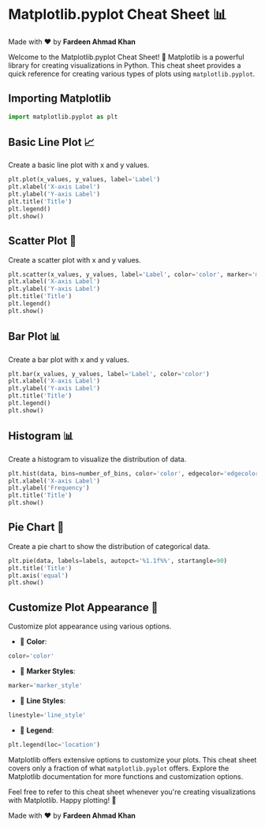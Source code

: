 # Matplotlib.pyplot Cheat Sheet 📊

Made with :heart: by **Fardeen Ahmad Khan**

Welcome to the Matplotlib.pyplot Cheat Sheet! 🌟 Matplotlib is a powerful library for creating visualizations in Python. This cheat sheet provides a quick reference for creating various types of plots using `matplotlib.pyplot`.

## Importing Matplotlib
```python
import matplotlib.pyplot as plt
```

## Basic Line Plot 📈
Create a basic line plot with x and y values.

```python
plt.plot(x_values, y_values, label='Label')
plt.xlabel('X-axis Label')
plt.ylabel('Y-axis Label')
plt.title('Title')
plt.legend()
plt.show()
```

## Scatter Plot 🌸
Create a scatter plot with x and y values.

```python
plt.scatter(x_values, y_values, label='Label', color='color', marker='marker')
plt.xlabel('X-axis Label')
plt.ylabel('Y-axis Label')
plt.title('Title')
plt.legend()
plt.show()
```

## Bar Plot 📊
Create a bar plot with x and y values.

```python
plt.bar(x_values, y_values, label='Label', color='color')
plt.xlabel('X-axis Label')
plt.ylabel('Y-axis Label')
plt.title('Title')
plt.legend()
plt.show()
```

## Histogram 📊
Create a histogram to visualize the distribution of data.

```python
plt.hist(data, bins=number_of_bins, color='color', edgecolor='edgecolor')
plt.xlabel('X-axis Label')
plt.ylabel('Frequency')
plt.title('Title')
plt.show()
```

## Pie Chart 🍰
Create a pie chart to show the distribution of categorical data.

```python
plt.pie(data, labels=labels, autopct='%1.1f%%', startangle=90)
plt.title('Title')
plt.axis('equal')
plt.show()
```

## Customize Plot Appearance 🎨
Customize plot appearance using various options.

- 🎨 **Color**:
```python
color='color'
```

- 🎨 **Marker Styles**:
```python
marker='marker_style'
```

- 🎨 **Line Styles**:
```python
linestyle='line_style'
```

- 🎨 **Legend**:
```python
plt.legend(loc='location')
```

Matplotlib offers extensive options to customize your plots. This cheat sheet covers only a fraction of what `matplotlib.pyplot` offers. Explore the Matplotlib documentation for more functions and customization options.

Feel free to refer to this cheat sheet whenever you're creating visualizations with Matplotlib. Happy plotting! 🚀

Made with :heart: by **Fardeen Ahmad Khan**
